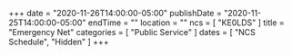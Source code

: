 +++
date = "2020-11-26T14:00:00-05:00"
publishDate = "2020-11-25T14:00:00-05:00"
endTime = ""
location = ""
ncs = [ "KE0LDS" ]
title = "Emergency Net"
categories = [ "Public Service" ]
dates = [ "NCS Schedule", "Hidden" ]
+++
